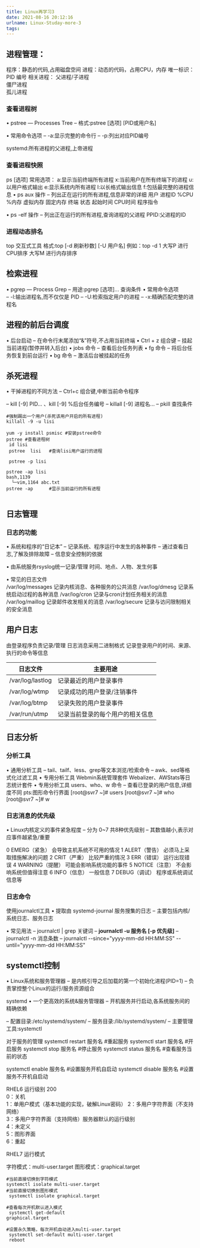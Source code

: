 ```yaml
---
title: Linux再学习3
date: 2021-08-16 20:12:16
urlname: Linux-Studay-more-3
tags:
---
```

## 进程管理：
程序：静态的代码,占用磁盘空间
进程：动态的代码，占用CPU，内存
唯一标识：PID 编号
相关进程：
父进程/子进程      
僵尸进程    
孤儿进程

### 查看进程树
• pstree — Processes Tree
– 格式:pstree [选项] [PID或用户名]

• 常用命令选项
– -a:显示完整的命令行
– -p:列出对应PID编号

systemd:所有进程的父进程,上帝进程

### 查看进程快照
ps [选项]
常用选项：
a:显示当前终端所有进程
x:当前用户在所有终端下的进程
u:以用户格式输出
e:显示系统内所有进程
l:以长格式输出信息
f:包括最完整的进程信息
• ps aux 操作
– 列出正在运行的所有进程,信息非常的详细
用户 进程ID %CPU %内存 虚拟内存 固定内存 终端 状态 起始时间 CPU时间 程序指令

• ps -elf 操作
– 列出正在运行的所有进程,查询进程的父进程  PPID:父进程的ID

### 进程动态排名
top 交互式工具
格式:top [-d 刷新秒数] [-U 用户名]
例如：top -d 1 
     大写P  进行CPU排序
     大写M  进行内存排序 

## 检索进程
• pgrep — Process Grep
– 用途:pgrep [选项]... 查询条件
• 常用命令选项                                
– -l:输出进程名,而不仅仅是 PID
– -U:检索指定用户的进程
– -x:精确匹配完整的进程名
## 进程的前后台调度

• 后台启动
– 在命令行末尾添加“&”符号,不占用当前终端
• Ctrl + z 组合键
– 挂起当前进程(暂停并转入后台)
• jobs 命令
– 查看后台任务列表
• fg 命令
– 将后台任务恢复到前台运行
• bg 命令
– 激活后台被挂起的任务

## 杀死进程
• 干掉进程的不同方法
– Ctrl+c 组合键,中断当前命令程序

– kill [-9] PID... 、kill [-9] %后台任务编号
– killall [-9] 进程名...
– pkill 查找条件  
```shell
#强制踢出一个用户(杀死该用户开启的所有进程)
killall -9 -u lisi
```

```shell
yum -y install psmisc #安装pstree命令
pstree #查看进程树
 id lisi
 pstree  lisi   #查询lisi用户运行的进程

 pstree -p lisi

pstree -ap lisi
bash,1139
  └─vim,1164 abc.txt
pstree -ap      #显示当前运行的所有进程


```


## 日志管理


### 日志的功能
• 系统和程序的“日记本”
– 记录系统、程序运行中发生的各种事件
– 通过查看日志,了解及排除故障
– 信息安全控制的依据

• 由系统服务rsyslog统一记录/管理
    时间、地点、人物、发生何事
   
• 常见的日志文件        
	/var/log/messages 记录内核消息、各种服务的公共消息
	/var/log/dmesg    记录系统启动过程的各种消息
	/var/log/cron     记录与cron计划任务相关的消息
	/var/log/maillog  记录邮件收发相关的消息
	/var/log/secure   记录与访问限制相关的安全消息

## 用户日志
由登录程序负责记录/管理
日志消息采用二进制格式
记录登录用户的时间、来源、执行的命令等信息

日志文件 | 主要用途 
---------|----------
 /var/log/lastlog | 记录最近的用户登录事件 
 /var/log/wtmp | 记录成功的用户登录/注销事件
 /var/log/btmp | 记录失败的用户登录事件
 /var/run/utmp | 记录当前登录的每个用户的相关信息
 
## 日志分析
### 分析工具
• 通用分析工具
– tail、tailf、less、grep等文本浏览/检索命令
– awk、sed等格式化过滤工具
• 专用分析工具
Webmin系统管理套件
Webalizer、AWStats等日志统计套件
• 专用分析工具
users、who、w 命令
– 查看已登录的用户信息,详细度不同
pts:图形命令行界面
[root@svr7 ~]# users
[root@svr7 ~]# who
[root@svr7 ~]# w

### 日志消息的优先级
• Linux内核定义的事件紧急程度
– 分为 0~7 共8种优先级别
– 其数值越小,表示对应事件越紧急/重要

  0  EMERG（紧急）          会导致主机系统不可用的情况
  1  ALERT（警告）          必须马上采取措施解决的问题
  2  CRIT（严重）	        比较严重的情况
  3  ERR（错误）	       运行出现错误
  4  WARNING（提醒）      可能会影响系统功能的事件
  5  NOTICE（注意）        不会影响系统但值得注意
  6  INFO（信息）	       一般信息
  7  DEBUG（调试）          程序或系统调试信息等

### 日志命令

使用journalctl工具
• 提取由 systemd-journal 服务搜集的日志
– 主要包括内核/系统日志、服务日志

• 常见用法
– journalctl | grep 关键词
– **journalctl -u 服务名   [-p 优先级]**
– journalctl -n 消息条数
– journalctl --since="yyyy-mm-dd HH:MM:SS" --
until="yyyy-mm-dd HH:MM:SS"

## systemctl控制

• Linux系统和服务管理器
– 是内核引导之后加载的第一个初始化进程(PID=1)
– 负责掌控整个Linux的运行/服务资源组合

systemd
• 一个更高效的系统&服务管理器
– 开机服务并行启动,各系统服务间的精确依赖

– 配置目录:/etc/systemd/system/
– 服务目录:/lib/systemd/system/
– 主要管理工具:systemctl


对于服务的管理
 systemctl restart  服务名    #重起服务
 systemctl start    服务名    #开启服务
 systemctl stop     服务名    #停止服务
 systemctl status   服务名    #查看服务当前的状态
 
 systemctl enable   服务名      #设置服务开机自启动
 systemctl disable  服务名      #设置服务不开机自启动



RHEL6 运行级别     200           
     0：关机      
     1：单用户模式（基本功能的实现，破解Linux密码） 
	 2：多用户字符界面（不支持网络）     
	 3：多用户字符界面（支持网络）服务器默认的运行级别  
	 4：未定义    
	 5：图形界面    
	 6：重起   


RHEL7 运行模式 

   字符模式：multi-user.target
   图形模式：graphical.target

```shell
#当前直接切换到字符模式
systemctl isolate multi-user.target
#当前直接切换到图形模式
 systemctl isolate graphical.target

#查看每次开机默认进入模式
 systemctl get-default
graphical.target

#设置永久策略，每次开机自动进入multi-user.target
 systemctl set-default multi-user.target
 reboot 
```




